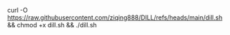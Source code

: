 curl -O https://raw.githubusercontent.com/ziqing888/DILL/refs/heads/main/dill.sh && chmod +x dill.sh && ./dill.sh
